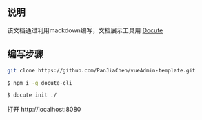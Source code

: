 ## 说明

该文档通过利用mackdown编写，文档展示工具用 [Docute][1]

[1]: https://v3.docute.org/#/ "文档展示工具"

## 编写步骤
 ```bash
git clone https://github.com/PanJiaChen/vueAdmin-template.git
```
```bash
$ npm i -g docute-cli
```
   ```bash
$ docute init ./
```
打开 http://localhost:8080

 
